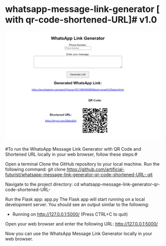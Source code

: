 ﻿# whatsapp-message-link-generator [ with qr-code-shortened-URL]#  v1.0

![Web UI Screenshot](web-ui-v1/web-ui-v1.png)



#To run the WhatsApp Message Link Generator with QR Code and Shortened URL locally in your web browser, follow these steps:#


Open a terminal 
Clone the GitHub repository to your local machine. 
Run the following command:
git clone https://github.com/artificial-futurist/whatsapp-message-link-generator-qr-code-shortened-URL-.git

Navigate to the project directory:
cd whatsapp-message-link-generator-qr-code-shortened-URL-

Run the Flask app:
app.py
The Flask app will start running on a local development server.
You should see an output similar to the following:
* Running on http://127.0.0.1:5000/ (Press CTRL+C to quit)

Open your web browser and enter the following URL: http://127.0.0.1:5000/

Now you can use the WhatsApp Message Link Generator locally in your web browser.
